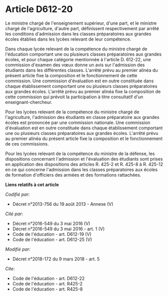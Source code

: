 # Article D612-20

Le ministre chargé de l'enseignement supérieur, d'une part, et le ministre chargé de l'agriculture, d'autre part, définissent
respectivement par arrêté les conditions d'admission dans les classes préparatoires aux grandes écoles établies dans les
lycées relevant de leur compétence.

Dans chaque lycée relevant de la compétence du ministre chargé de l'éducation comportant une ou plusieurs classes
préparatoires aux grandes écoles, et pour chaque catégorie mentionnée à l'article D. 612-22, une commission d'examen des vœux
donne un avis sur l'admission des étudiants dans les différentes classes. L'arrêté prévu au premier alinéa du présent article
fixe la composition et le fonctionnement de cette commission. Une commission d'évaluation est en outre constituée dans chaque
établissement comportant une ou plusieurs classes préparatoires aux grandes écoles. L'arrêté prévu au premier alinéa fixe la
composition de cette commission qui prévoit la participation à titre consultatif d'un enseignant-chercheur.

Pour les lycées relevant de la compétence du ministre chargé de l'agriculture, l'admission des étudiants en classe
préparatoire aux grandes écoles est prononcée par une commission nationale. Une commission d'évaluation est en outre
constituée dans chaque établissement comportant une ou plusieurs classes préparatoires aux grandes écoles. L'arrêté prévu au
premier alinéa du présent article fixe la composition et le fonctionnement de ces commissions.

Pour les lycées relevant de la compétence du ministre de la défense, les dispositions concernant l'admission et l'évaluation
des étudiants sont prises en application des dispositions des articles R. 425-2 et R. 425-8 à R. 425-12 en ce qui concerne
l'admission dans les classes préparatoires aux écoles de formation d'officiers des armées et des formations rattachées.

**Liens relatifs à cet article**

_Codifié par_:

  - Décret n°2013-756 du 19 août 2013 -  Annexe (V)

_Cité par_:

  - Décret n°2016-549 du 3 mai 2016 (V)
  - Décret n°2016-549 du 3 mai 2016 - art. 1 (V)
  - Code de l'éducation - art. D612-19 (V)
  - Code de l'éducation - art. D612-25 (V)

_Modifié par_:

  - Décret n°2018-172 du 9 mars 2018 - art. 5

_Cite_:

  - Code de l'éducation - art. D612-22
  - Code de l'éducation - art. R425-2
  - Code de l'éducation - art. R425-8
